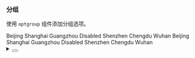 ### 分组

使用 `optgroup` 组件添加分组选项。

<div class="cell-demo vp-raw">
   <yc-space
    direction="vertical"
    size="large">
    <yc-select
      :style="{ width: '320px' }"
      placeholder="Please select ...">
      <yc-optgroup label="Group-1">
        <yc-option>Beijing</yc-option>
        <yc-option>Shanghai</yc-option>
      </yc-optgroup>
      <yc-optgroup label="Group-2">
        <yc-option>Guangzhou</yc-option>
        <yc-option disabled>Disabled</yc-option>
        <yc-option>Shenzhen</yc-option>
      </yc-optgroup>
      <yc-optgroup label="Group-3">
        <yc-option>Chengdu</yc-option>
        <yc-option>Wuhan</yc-option>
      </yc-optgroup>
    </yc-select>
    <yc-select
      :style="{ width: '320px' }"
      placeholder="Please select ..."
      multiple>
      <yc-optgroup label="Group-1">
        <yc-option>Beijing</yc-option>
        <yc-option>Shanghai</yc-option>
      </yc-optgroup>
      <yc-optgroup label="Group-2">
        <yc-option>Guangzhou</yc-option>
        <yc-option disabled>Disabled</yc-option>
        <yc-option>Shenzhen</yc-option>
      </yc-optgroup>
      <yc-optgroup label="Group-3">
        <yc-option>Chengdu</yc-option>
        <yc-option>Wuhan</yc-option>
      </yc-optgroup>
    </yc-select>
  </yc-space>
</div>

<details>
<summary>
 <button class="code-btn"  >
    <icon-code />
 </button>
</summary>

```vue
<template>
  <yc-space
    direction="vertical"
    size="large">
    <yc-select
      :style="{ width: '320px' }"
      placeholder="Please select ...">
      <yc-optgroup label="Group-1">
        <yc-option>Beijing</yc-option>
        <yc-option>Shanghai</yc-option>
      </yc-optgroup>
      <yc-optgroup label="Group-2">
        <yc-option>Guangzhou</yc-option>
        <yc-option disabled>Disabled</yc-option>
        <yc-option>Shenzhen</yc-option>
      </yc-optgroup>
      <yc-optgroup label="Group-3">
        <yc-option>Chengdu</yc-option>
        <yc-option>Wuhan</yc-option>
      </yc-optgroup>
    </yc-select>
    <yc-select
      :style="{ width: '320px' }"
      placeholder="Please select ..."
      multiple>
      <yc-optgroup label="Group-1">
        <yc-option>Beijing</yc-option>
        <yc-option>Shanghai</yc-option>
      </yc-optgroup>
      <yc-optgroup label="Group-2">
        <yc-option>Guangzhou</yc-option>
        <yc-option disabled>Disabled</yc-option>
        <yc-option>Shenzhen</yc-option>
      </yc-optgroup>
      <yc-optgroup label="Group-3">
        <yc-option>Chengdu</yc-option>
        <yc-option>Wuhan</yc-option>
      </yc-optgroup>
    </yc-select>
  </yc-space>
</template>
```

</details>
